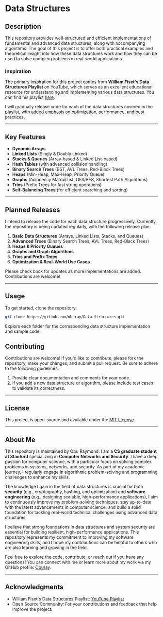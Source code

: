 # **Data Structures**

## **Description**

This repository provides well-structured and efficient implementations of fundamental and advanced data structures, along with accompanying algorithms. The goal of this project is to offer both practical examples and theoretical insight into how these data structures work and how they can be used to solve complex problems in real-world applications.

### **Inspiration**

The primary inspiration for this project comes from **William Fiset's Data Structures Playlist** on YouTube, which serves as an excellent educational resource for understanding and implementing various data structures. You can find his playlist [here](https://www.youtube.com/playlist?list=PLDV1Zeh2NRsB6SWUrDFW2RmDotAfPbeHu).

I will gradually release code for each of the data structures covered in the playlist, with added emphasis on optimization, performance, and best practices.

---

## **Key Features**

- **Dynamic Arrays**
- **Linked Lists** (Singly & Doubly Linked)
- **Stacks & Queues** (Array-based & Linked List-based)
- **Hash Tables** (with advanced collision handling)
- **Binary Search Trees** (BST, AVL Trees, Red-Black Trees)
- **Heaps** (Min-Heap, Max-Heap, Priority Queue)
- **Graphs** (Adjacency Matrix/List, DFS/BFS, Shortest Path Algorithms)
- **Tries** (Prefix Trees for fast string operations)
- **Self-Balancing Trees** (for efficient searching and sorting)


---

## **Planned Releases**

I intend to release the code for each data structure progressively. Currently, the repository is being updated regularly, with the following release plan:

1. **Basic Data Structures** (Arrays, Linked Lists, Stacks, and Queues)
2. **Advanced Trees** (Binary Search Trees, AVL Trees, Red-Black Trees)
3. **Heaps & Priority Queues**
4. **Graphs and Graph Algorithms**
5. **Tries and Prefix Trees**
6. **Optimization & Real-World Use Cases**

Please check back for updates as more implementations are added. Contributions are welcome!


---

## **Usage**

To get started, clone the repository:

```bash
git clone https://github.com/oburay/Data-Structures.git
```
Explore each folder for the corresponding data structure implementation and sample code. 

## **Contributing**

Contributions are welcome! If you'd like to contribute, please fork the repository, make your changes, and submit a pull request. Be sure to adhere to the following guidelines:

1. Provide clear documentation and comments for your code.
2. If you add a new data structure or algorithm, please include test cases to validate its correctness.

---
## License

This project is open-source and available under the [MIT License](LICENSE).

---

## **About Me**

This repository is maintained by Obu Raymond. I am a **CS graduate student at Stanford** specializing in **Computer Networks and Security**. I have a deep passion for computer science, with a particular focus on solving complex problems in systems, networks, and security. As part of my academic journey, I regularly engage in algorithmic problem-solving and programming challenges to enhance my skills.

The knowledge I gain in the field of data structures is crucial for both **security** (e.g., cryptography, hashing, and optimization) and **software engineering** (e.g., designing scalable, high-performance applications), I aim to continuously improve my problem-solving techniques, stay up-to-date with the latest advancements in computer science, and build a solid foundation for tackling real-world technical challenges using advanced data structures.

I believe that strong foundations in data structures and system security are essential for building resilient, high-performance applications. This repository represents my commitment to improving my software engineering skills, and I hope my contributions can be helpful to others who are also learning and growing in the field.

Feel free to explore the code, contribute, or reach out if you have any questions!
You can connect with me or learn more about my work via my GitHub profile: [Oburay](https://github.com/oburay).

---
## **Acknowledgments**

* William Fiset's Data Structures Playlist: [YouTube Playlist](https://www.youtube.com/playlist?list=PLDV1Zeh2NRsB6SWUrDFW2RmDotAfPbeHu)
* Open Source Community: For your contributions and feedback that help improve the project.

